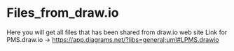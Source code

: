 # Files_from_draw.io
Here you will get all files that has been shared from draw.io web site 
Link for PMS.draw.io -> https://app.diagrams.net/?libs=general;uml#LPMS.drawio

